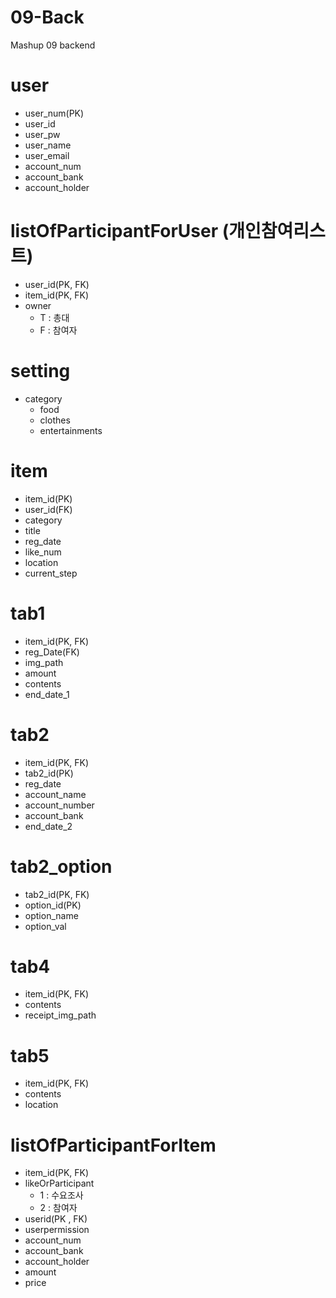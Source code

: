 # 09-Back
Mashup 09 backend


# user
- user_num(PK)
- user_id
- user_pw 
- user_name
- user_email
- account_num
- account_bank
- account_holder
<!--- list_of_Owner ( 총대 한 목록)-->
<!--- list_of_Part ( 참여 한 목록 )-->

# listOfParticipantForUser (개인참여리스트)
- user_id(PK, FK)
- item_id(PK, FK)
- owner
    - T : 총대
    - F : 참여자

# setting
- category
    - food
    - clothes
    - entertainments

# item
- item_id(PK)
- user_id(FK)
- category
- title
- reg_date
- like_num  
- location
- current_step


# tab1
- item_id(PK, FK)
- reg_Date(FK)
- img_path
- amount
- contents
- end_date_1

# tab2
- item_id(PK, FK)
- tab2_id(PK)
- reg_date
- account_name
- account_number
- account_bank 
- end_date_2

# tab2_option
- tab2_id(PK, FK)
- option_id(PK)
- option_name
- option_val 

# tab4 
- item_id(PK, FK)
- contents
- receipt_img_path 

# tab5
- item_id(PK, FK)
- contents
- location

# listOfParticipantForItem
- item_id(PK, FK)
- likeOrParticipant 
    - 1 : 수요조사
    - 2 : 참여자
- userid(PK , FK)
- userpermission
- account_num
- account_bank
- account_holder
- amount
- price

